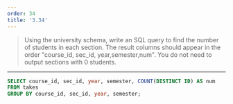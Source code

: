 ```yaml
---
order: 34
title: '3.34'
---
```

> Using the university schema, write an SQL query to find the number of students
> in each section. The result columns should appear in the order "course_id, sec_id, 
> year,semester,num". You do not need to output sections with 0 students. 

--------------------------------

```sql
SELECT course_id, sec_id, year, semester, COUNT(DISTINCT ID) AS num
FROM takes
GROUP BY course_id, sec_id, year, semester;
```